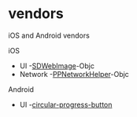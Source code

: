 # vendors
iOS and Android vendors

iOS
- UI
-[SDWebImage](https://github.com/rs/SDWebImage)-Objc
- Network
-[PPNetworkHelper](https://github.com/jkpang/PPNetworkHelper)-Objc

Android
- UI
-[circular-progress-button](https://github.com/dmytrodanylyk/circular-progress-button)
